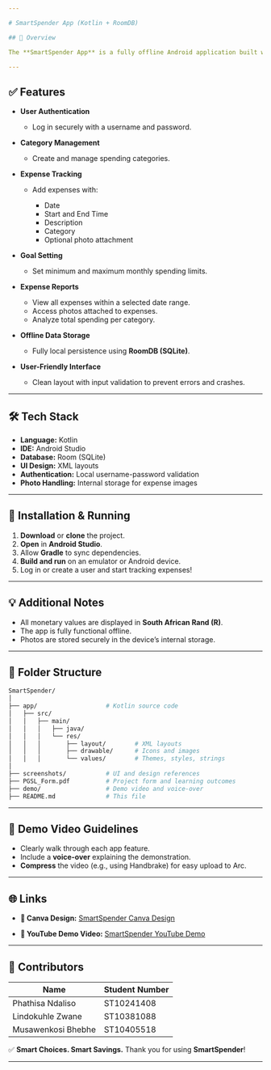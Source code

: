 ```yaml
---

# SmartSpender App (Kotlin + RoomDB)

## 📱 Overview

The **SmartSpender App** is a fully offline Android application built with Kotlin and RoomDB, helping users track expenses, manage categories, and set monthly financial goals. Users can log in, add expenses with optional photos, and monitor their spending over custom periods. All amounts are displayed in South African Rand (R).

---
```


## ✅ Features

* **User Authentication**

  * Log in securely with a username and password.

* **Category Management**

  * Create and manage spending categories.

* **Expense Tracking**

  * Add expenses with:

    * Date
    * Start and End Time
    * Description
    * Category
    * Optional photo attachment

* **Goal Setting**

  * Set minimum and maximum monthly spending limits.

* **Expense Reports**

  * View all expenses within a selected date range.
  * Access photos attached to expenses.
  * Analyze total spending per category.

* **Offline Data Storage**

  * Fully local persistence using **RoomDB (SQLite)**.

* **User-Friendly Interface**

  * Clean layout with input validation to prevent errors and crashes.

---

## 🛠 Tech Stack

* **Language:** Kotlin
* **IDE:** Android Studio
* **Database:** Room (SQLite)
* **UI Design:** XML layouts
* **Authentication:** Local username-password validation
* **Photo Handling:** Internal storage for expense images

---

## 🔧 Installation & Running

1. **Download** or **clone** the project.
2. **Open** in **Android Studio**.
3. Allow **Gradle** to sync dependencies.
4. **Build and run** on an emulator or Android device.
5. Log in or create a user and start tracking expenses!

---

## 💡 Additional Notes

* All monetary values are displayed in **South African Rand (R)**.
* The app is fully functional offline.
* Photos are stored securely in the device’s internal storage.

---

## 📂 Folder Structure

```bash
SmartSpender/
│
├── app/                   # Kotlin source code
│   ├── src/
│   │   ├── main/
│   │   │   ├── java/
│   │   │   └── res/
│   │   │       ├── layout/        # XML layouts
│   │   │       ├── drawable/      # Icons and images
│   │   │       └── values/        # Themes, styles, strings
│
├── screenshots/           # UI and design references
├── PGSL_Form.pdf          # Project form and learning outcomes
├── demo/                  # Demo video and voice-over
├── README.md              # This file
```

---

## 🎥 Demo Video Guidelines

* Clearly walk through each app feature.
* Include a **voice-over** explaining the demonstration.
* **Compress** the video (e.g., using Handbrake) for easy upload to Arc.

---

## 🌐 Links

* **📄 Canva Design:**
  [SmartSpender Canva Design](https://www.canva.com/design/DAGnPg0fBAc/UbifJ4FxypdlHZ-OfvDntA/edit?utm_content=DAGnPg0fBAc&utm_campaign=designshare&utm_medium=link2&utm_source=sharebutton)

* **🎥 YouTube Demo Video:**
  [SmartSpender YouTube Demo](https://youtube.com/shorts/D0oT_n03Ess)

---
## 👥 Contributors
| Name               | Student Number | 
| ------------------ | -------------- | 
| Phathisa Ndaliso   | ST10241408     | 
| Lindokuhle Zwane   | ST10381088     | 
| Musawenkosi Bhebhe | ST10405518     | 


✅ **Smart Choices. Smart Savings.**
Thank you for using **SmartSpender**!

---
